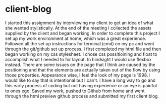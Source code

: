 # client-blog
I started this assignment by interviewing my client to get an idea of what she wanted stylistically.
At the end of the meeting I collected the assets supplied by the client and began working.
In order to complete this project I set up my work environment at home, which was a great experience.
Followed all the set up instructions for terminal (cmd) on my pc and went through the git/github set up process.
I first completed my html file and then began working on my css stylesheet.
I chose css possitioining and float to accomplish what I needed to for layout.
In hindsight I would use flexbox instead. There are some issues on the page that I think are caused by the positioning and that
the elements are actually taken out of the flow by using those properties.
Appearance wise, I feel the look of my page is 1998. I would like to say that is intentional but I can't. I have a long way to go and this early process of coding but not having experience or an eye is painful to ones ego.
Saved my work, pushed to Github from home and went through the html preview github process and submitted my first client blog.


